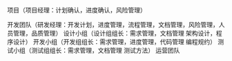 项目（项目经理：计划确认，进度确认，风险管理）

开发团队（研发经理：开发计划，进度管理，流程管理，文档管理，风险管理，人员管理，品质管理）
    设计小组（设计组组长：需求管理，文档管理  架构设计，程序设计）
    开发小组（开发组组长：需求管理，进度管理，代码管理  编程规约）
    测试小组（测试组组长：需求管理，文档管理  测试方法）
运营团队